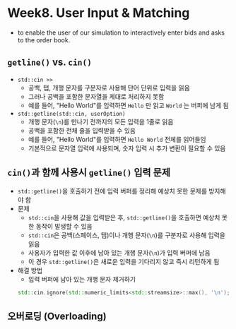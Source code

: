 # Week8. User Input & Matching

- to enable the user of our simulation to interactively enter bids and asks to the order book.

## `getline()` vs. `cin()`
- `std::cin >> `
  - 공백, 탭, 개행 문자를 구분자로 사용해 단어 단위로 입력을 읽음
  - 그러나 공백을 포함한 문자열을 제대로 처리하지 못함
  - 예를 들어, "Hello World"를 입력하면 `Hello` 만 읽고 `World` 는 버퍼에 남게 됨
- `std::getline(std::cin, userOption)`
  - 개행 문자(`\n`)를 만나기 전까지의 모든 입력을 1줄로 읽음
  - 공백을 포함한 전체 줄을 입력받을 수 있음
  - 예를 들어, "Hello World"를 입력하면 `Hello World` 전체를 읽어들임
  - 기본적으로 문자열 입력에 사용되며, 숫자 입력 시 추가 변환이 필요할 수 있음

## `cin()`과 함께 사용시 `getline()` 입력 문제
- `std::getline()`을 호출하기 전에 입력 버퍼를 정리해 예상치 못한 문제를 방지해야 함
- 문제
  - `std::cin`을 사용해 값을 입력받은 후, `std::getline()`을 호출하면 예상치 못한 동작이 발생할 수 있음
  - `std::cin`은 공백(스페이스, 탭)이나 개행 문자(`\n`)를 구분자로 사용해 입력을 읽음
  - 사용자가 입력한 값 이후에 남아 있는 개행 문자(`\n`)가 입력 버퍼에 남음
  - 이 경우 `std::getline()`은 새로운 입력을 기다리지 않고 즉시 리턴하게 됨
- 해결 방법
  - 입력 버퍼에 남아 있는 개행 문자 제거하기
  ```cpp
  std::cin.ignore(std::numeric_limits<std::streamsize>::max(), '\n');
  ```

## 오버로딩 (Overloading)
